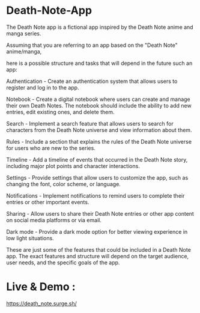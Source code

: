 # Death-Note-App
The Death Note app is a fictional app inspired by the Death Note anime and manga series.

Assuming that you are referring to an app based on the "Death Note" anime/manga, 

here is a possible structure and tasks that will depend in the future such an app:

Authentication - Create an authentication system that allows users to register and log in to the app.

Notebook - Create a digital notebook where users can create and manage their own Death Notes. The notebook should include the ability to add new entries, edit existing ones, and delete them.

Search - Implement a search feature that allows users to search for characters from the Death Note universe and view information about them.

Rules - Include a section that explains the rules of the Death Note universe for users who are new to the series.

Timeline - Add a timeline of events that occurred in the Death Note story, including major plot points and character interactions.

Settings - Provide settings that allow users to customize the app, such as changing the font, color scheme, or language.

Notifications - Implement notifications to remind users to complete their entries or other important events.

Sharing - Allow users to share their Death Note entries or other app content on social media platforms or via email.

Dark mode - Provide a dark mode option for better viewing experience in low light situations.

These are just some of the features that could be included in a Death Note app. The exact features and structure will depend on the target audience, user needs, and the specific goals of the app.

# Live & Demo :
 https://death_note.surge.sh/
